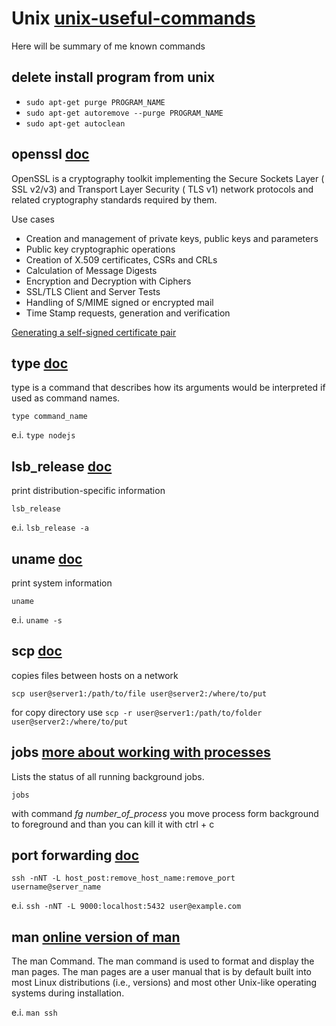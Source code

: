 #  Unix [unix-useful-commands](https://www.tutorialspoint.com/unix/unix-useful-commands.htm)

Here will be summary of me known commands

## delete install program from unix

* `sudo apt-get purge PROGRAM_NAME`
* `sudo apt-get autoremove --purge PROGRAM_NAME`
* `sudo apt-get autoclean`

## openssl [doc](https://linux.die.net/man/1/openssl)

OpenSSL is a cryptography toolkit implementing the Secure Sockets Layer ( SSL v2/v3) and Transport Layer Security ( TLS v1) network protocols and related cryptography standards required by them.

Use cases 

*  Creation and management of private keys, public keys and parameters
*  Public key cryptographic operations
*  Creation of X.509 certificates, CSRs and CRLs
* Calculation of Message Digests
*  Encryption and Decryption with Ciphers
*  SSL/TLS Client and Server Tests
*  Handling of S/MIME signed or encrypted mail
*  Time Stamp requests, generation and verification

[Generating a self-signed certificate pair](https://core.telegram.org/bots/self-signed)

## type [doc](http://linuxcommand.org/lc3_man_pages/typeh.html)
type is a command that describes how its arguments would be interpreted if used as command names.
 
`type command_name`

e.i. `type nodejs`

## lsb_release [doc](https://linux.die.net/man/1/lsb_release)
print distribution-specific information

`lsb_release`

e.i. `lsb_release -a`

## uname [doc](https://linux.die.net/man/1/uname)
print system information

`uname`

e.i. `uname -s`

## scp [doc](https://linux.die.net/man/1/scp)
copies files between hosts on a network

`scp user@server1:/path/to/file user@server2:/where/to/put`

for copy directory use `scp -r user@server1:/path/to/folder user@server2:/where/to/put`

## jobs [more about working with processes](https://kb.iu.edu/d/afnw)
Lists the status of all running background jobs.

`jobs`

with command *fg number_of_process* you move process form background to foreground and than you can kill it with ctrl + c

## port forwarding [doc](https://linux.die.net/man/1/ssh)

`ssh -nNT -L host_post:remove_host_name:remove_port username@server_name`

e.i. `ssh -nNT -L 9000:localhost:5432 user@example.com`

## man [online version of man](https://linux.die.net/man/)
The man Command. The man command is used to format and display the man pages. The man pages are a user manual that is by default built into most Linux distributions (i.e., versions) and most other Unix-like operating systems during installation.

e.i. `man ssh`
